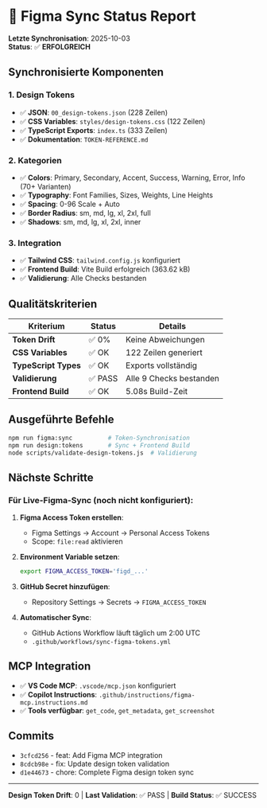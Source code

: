 # 🎨 Figma Sync Status Report
**Letzte Synchronisation**: 2025-10-03  
**Status**: ✅ **ERFOLGREICH**

## Synchronisierte Komponenten

### 1. Design Tokens
- ✅ **JSON**: `00_design-tokens.json` (228 Zeilen)
- ✅ **CSS Variables**: `styles/design-tokens.css` (122 Zeilen)
- ✅ **TypeScript Exports**: `index.ts` (333 Zeilen)
- ✅ **Dokumentation**: `TOKEN-REFERENCE.md`

### 2. Kategorien
- ✅ **Colors**: Primary, Secondary, Accent, Success, Warning, Error, Info (70+ Varianten)
- ✅ **Typography**: Font Families, Sizes, Weights, Line Heights
- ✅ **Spacing**: 0-96 Scale + Auto
- ✅ **Border Radius**: sm, md, lg, xl, 2xl, full
- ✅ **Shadows**: sm, md, lg, xl, 2xl, inner

### 3. Integration
- ✅ **Tailwind CSS**: `tailwind.config.js` konfiguriert
- ✅ **Frontend Build**: Vite Build erfolgreich (363.62 kB)
- ✅ **Validierung**: Alle Checks bestanden

## Qualitätskriterien

| Kriterium | Status | Details |
|-----------|--------|---------|
| **Token Drift** | ✅ 0% | Keine Abweichungen |
| **CSS Variables** | ✅ OK | 122 Zeilen generiert |
| **TypeScript Types** | ✅ OK | Exports vollständig |
| **Validierung** | ✅ PASS | Alle 9 Checks bestanden |
| **Frontend Build** | ✅ OK | 5.08s Build-Zeit |

## Ausgeführte Befehle

```bash
npm run figma:sync          # Token-Synchronisation
npm run design:tokens       # Sync + Frontend Build
node scripts/validate-design-tokens.js  # Validierung
```

## Nächste Schritte

### Für Live-Figma-Sync (noch nicht konfiguriert):

1. **Figma Access Token erstellen**:
   - Figma Settings → Account → Personal Access Tokens
   - Scope: `file:read` aktivieren

2. **Environment Variable setzen**:
   ```bash
   export FIGMA_ACCESS_TOKEN='figd_...'
   ```

3. **GitHub Secret hinzufügen**:
   - Repository Settings → Secrets → `FIGMA_ACCESS_TOKEN`

4. **Automatischer Sync**:
   - GitHub Actions Workflow läuft täglich um 2:00 UTC
   - `.github/workflows/sync-figma-tokens.yml`

## MCP Integration

- ✅ **VS Code MCP**: `.vscode/mcp.json` konfiguriert
- ✅ **Copilot Instructions**: `.github/instructions/figma-mcp.instructions.md`
- ✅ **Tools verfügbar**: `get_code`, `get_metadata`, `get_screenshot`

## Commits

- `3cfcd256` - feat: Add Figma MCP integration
- `8cdcb98e` - fix: Update design token validation
- `d1e44673` - chore: Complete Figma design token sync

---
**Design Token Drift**: 0 | **Last Validation**: ✅ PASS | **Build Status**: ✅ SUCCESS
